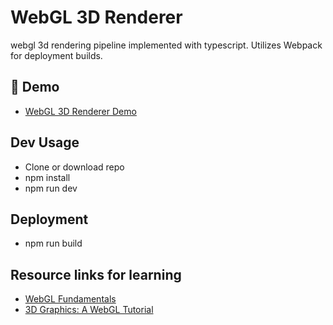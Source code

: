 # WebGL 3D Renderer

webgl 3d rendering pipeline implemented with typescript.
Utilizes Webpack for deployment builds.


## 🚀 Demo 
- [WebGL 3D Renderer Demo](https://saspect-io.github.io/webgl-3d-renderer/)


## Dev Usage

- Clone or download repo
- npm install
- npm run dev


## Deployment

- npm run build


## Resource links for learning

- [WebGL Fundamentals](https://webglfundamentals.org)
- [3D Graphics: A WebGL Tutorial](https://www.toptal.com/javascript/3d-graphics-a-webgl-tutorial)

